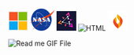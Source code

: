 <p>
  <img src="https://raw.githubusercontent.com/evilgensec/evilgensec/refs/heads/main/images/Microsoft.png" alt="HTML" width="40" height="40"/>
  <img src="https://raw.githubusercontent.com/evilgensec/evilgensec/refs/heads/main/images/Nasa.svg" alt="HTML" width="50" height=45"/>
  <img src="https://raw.githubusercontent.com/evilgensec/evilgensec/refs/heads/main/images/Zitadel.jpg" alt="HTML" width="40" height="40"/>
  <img src="https://raw.githubusercontent.com/evilgensec/evilgensec/refs/heads/main/images/Airlock.avif" alt="HTML" width="40" height="40"/>  
  <img src="https://raw.githubusercontent.com/evilgensec/evilgensec/refs/heads/main/images/Firewalla.png" alt="HTML" width="40" height="40"/>
</p>

![Read me GIF File](read_me.gif)
